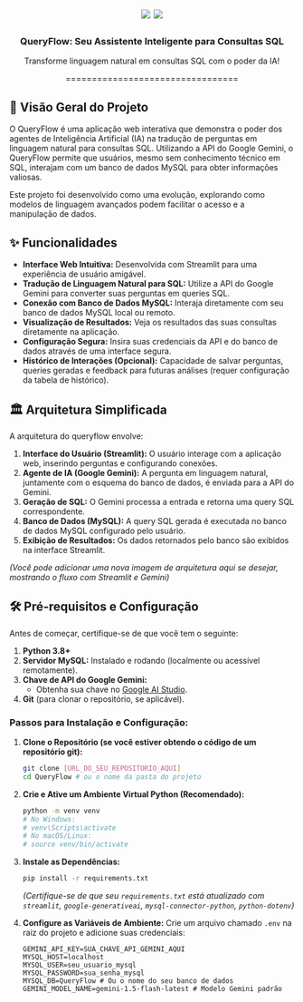 <h1 align="center">
  <img src="https://img.shields.io/static/v1?label=Projeto&message=QueryFlow&color=1E90FF&style=flat-square&logo= iconography&logoColor=white"/>
  <img src="https://img.shields.io/static/v1?label=Desenvolvido%20por&message=Michel%20Correa&color=7159c1&style=flat-square&logo=ghost"/>
</h1>

<h3 align="center">QueryFlow: Seu Assistente Inteligente para Consultas SQL</h3>
<p align="center">Transforme linguagem natural em consultas SQL com o poder da IA!</p>
<p align="center">=================================</p>

## 🚀 Visão Geral do Projeto

O QueryFlow é uma aplicação web interativa que demonstra o poder dos agentes de Inteligência Artificial (IA) na tradução de perguntas em linguagem natural para consultas SQL. Utilizando a API do Google Gemini, o QueryFlow permite que usuários, mesmo sem conhecimento técnico em SQL, interajam com um banco de dados MySQL para obter informações valiosas.

Este projeto foi desenvolvido como uma evolução, explorando como modelos de linguagem avançados podem facilitar o acesso e a manipulação de dados.

## ✨ Funcionalidades

*   **Interface Web Intuitiva:** Desenvolvida com Streamlit para uma experiência de usuário amigável.
*   **Tradução de Linguagem Natural para SQL:** Utilize a API do Google Gemini para converter suas perguntas em queries SQL.
*   **Conexão com Banco de Dados MySQL:** Interaja diretamente com seu banco de dados MySQL local ou remoto.
*   **Visualização de Resultados:** Veja os resultados das suas consultas diretamente na aplicação.
*   **Configuração Segura:** Insira suas credenciais da API e do banco de dados através de uma interface segura.
*   **Histórico de Interações (Opcional):** Capacidade de salvar perguntas, queries geradas e feedback para futuras análises (requer configuração da tabela de histórico).

## 🏛️ Arquitetura Simplificada

A arquitetura do queryflow envolve:

1.  **Interface do Usuário (Streamlit):** O usuário interage com a aplicação web, inserindo perguntas e configurando conexões.
2.  **Agente de IA (Google Gemini):** A pergunta em linguagem natural, juntamente com o esquema do banco de dados, é enviada para a API do Gemini.
3.  **Geração de SQL:** O Gemini processa a entrada e retorna uma query SQL correspondente.
4.  **Banco de Dados (MySQL):** A query SQL gerada é executada no banco de dados MySQL configurado pelo usuário.
5.  **Exibição de Resultados:** Os dados retornados pelo banco são exibidos na interface Streamlit.

*(Você pode adicionar uma nova imagem de arquitetura aqui se desejar, mostrando o fluxo com Streamlit e Gemini)*
<!-- ![delta](img/nova_arquitetura_QueryFlow.png) -->

## 🛠️ Pré-requisitos e Configuração

Antes de começar, certifique-se de que você tem o seguinte:

1.  **Python 3.8+**
2.  **Servidor MySQL:** Instalado e rodando (localmente ou acessível remotamente).
3.  **Chave de API do Google Gemini:**
    *   Obtenha sua chave no [Google AI Studio](https://aistudio.google.com/).
4.  **Git** (para clonar o repositório, se aplicável).

### Passos para Instalação e Configuração:

1.  **Clone o Repositório (se você estiver obtendo o código de um repositório git):**
    ```bash
    git clone [URL_DO_SEU_REPOSITORIO_AQUI]
    cd QueryFlow # ou o nome da pasta do projeto
    ```

2.  **Crie e Ative um Ambiente Virtual Python (Recomendado):**
    ```bash
    python -m venv venv
    # No Windows:
    # venv\Scripts\activate
    # No macOS/Linux:
    # source venv/bin/activate
    ```

3.  **Instale as Dependências:**
    ```bash
    pip install -r requirements.txt
    ```
    *(Certifique-se de que seu `requirements.txt` está atualizado com `streamlit`, `google-generativeai`, `mysql-connector-python`, `python-dotenv`)*

4.  **Configure as Variáveis de Ambiente:**
    Crie um arquivo chamado `.env` na raiz do projeto e adicione suas credenciais:
    ```env
    GEMINI_API_KEY=SUA_CHAVE_API_GEMINI_AQUI
    MYSQL_HOST=localhost
    MYSQL_USER=seu_usuario_mysql
    MYSQL_PASSWORD=sua_senha_mysql
    MYSQL_DB=QueryFlow # Ou o nome do seu banco de dados
    GEMINI_MODEL_NAME=gemini-1.5-flash-latest # Modelo Gemini padrão
    ```